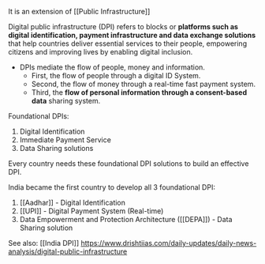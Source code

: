It is an extension of [[Public Infrastructure]]

Digital public infrastructure (DPI) refers to blocks or **platforms such as digital identification, payment infrastructure and data exchange solutions** that help countries deliver essential services to their people, empowering citizens and improving lives by enabling digital inclusion.

- DPIs mediate the flow of people, money and information.
	- First, the flow of people through a digital ID System. 
	- Second, the flow of money through a real-time fast payment system. 
	- Third, the **flow of personal information through a consent-based data** sharing system.

Foundational DPIs:
1. Digital Identification
2. Immediate Payment Service
3. Data Sharing solutions

Every country needs these foundational DPI solutions to build an effective DPI.

India became the first country to develop all 3 foundational DPI:
1. [[Aadhar]] - Digital Identification
2. [[UPI]] - Digital Payment System (Real-time)
3. Data Empowerment and Protection Architecture ([[DEPA]]) - Data Sharing solution

See also:
[[India DPI]]
https://www.drishtiias.com/daily-updates/daily-news-analysis/digital-public-infrastructure
